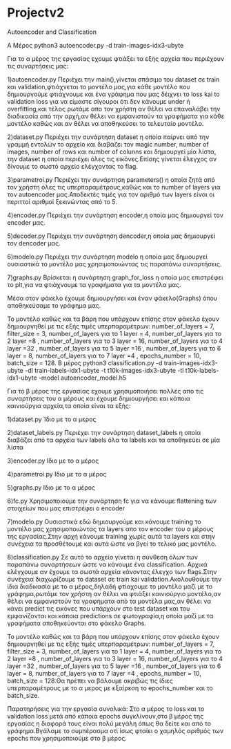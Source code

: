 # Projectv2
Autoencoder and Classification


Α Μέρος
python3 autoencoder.py -d train-images-idx3-ubyte

Για το α μέρος της εργασίας εχουμε φτιάξει τα εξής αρχεία που περιέχουν τις συναρτήσεις μας:

1)autoencoder.py
Περιέχει την main(),γίνεται σπάσιμο του dataset σε train και validation,φτιάχνεται το μοντέλο μας,για κάθε μοντέλο που δημιουργούμε φτιάχνουμε και ένα γράφημα που μας δέιχνει το loss kai to validation loss για να είμαστε σίγουροι ότι δεν κάνουμε under ή overfitting,και τέλος ρωτάμε απο τον χρήστη αν θέλει να επαναλάβει την διαδικασία από την αρχή,αν θέλει να εμφανιστούν τα γραφήματα για κάθε μοντέλο καθώς και αν θέλει να αποθηκεύσει το τελευταίο μοντέλο.

2)dataset.py
Περιέχει την συνάρτηση dataset η οποία  παίρνει από την γραμμή εντολών το αρχείο και διαβάζει τον magic number, number of images, number of rows και number of colunns και δημιουργεί μία λίστα, την dataset η οποία περιέχει όλες τις εικόνες.Επίσης γίνεται έλεγχος αν δίνουμε το σωστό αρχείο ελέγχοντας το flag.

3)parametroi.py
Περιέχει την συνάρτηση parameters() η οποία ζητά από τον χρήστη όλες τις υπερπαραμέτρους,καθώς και το number of layers για τον autoencoder μας.Αποδεκτές τιμές για τον αριθμό των layers είναι οι περιττοί αριθμοί ξεκινώντας από το 5.

4)encoder.py
Περιέχει την συνάρτηση encoder,η οποία μας δημιουργεί τον encoder μας.

5)decoder.py
Περιέχει την συνάρτηση dencoder,η οποία μας δημιουργεί τον dencoder μας.

6)modelo.py
Περιέχει την συνάρτηση modelo η οποία μας δημιουργεί ουσιαστικά το μοντέλο μας χρησιμοποιώντας τις παραπάνω συναρτήσεις.

7)graphs.py
Βρίσκεται η συνάρτηση graph_for_loss η οποία μας επιστρέφει το plt,για να φτιάχνουμε τα γραφήματα για τα μοντέλα μας.

Μέσα στον φάκελο έχουμε δημιουργήσει και έναν φάκελο(Graphs) όπου αποθηκεύσαμε το γράφημα μας.

Το μοντέλο καθώς και τα βάρη που υπάρχουν επίσης στον φάκελο έχουν δημιουργηθεί με τις εξής τιμές υπερπαραμέτρων: number_of_layers = 7, filter_size = 3, number_of_layers για το 1 layer = 4, number_of_layers για το 2 layer =8 , number_of_layers για το 3 layer = 16, number_of_layers για το 4 layer =32 , number_of_layers για το 5 layer =16 , number_of_layers για το 6 layer = 8, number_of_layers για το 7 layer =4 , epochs_number = 10, batch_size = 128.
B μέρος
python3 classification.py -d train-images-idx3-ubyte -dl train-labels-idx1-ubyte -t t10k-images-idx3-ubyte -tl t10k-labels-idx1-ubyte -model autoencoder_model.h5

Για το β μέρος της εργασίας εχουμε χρησιμοποιήσει πολλές απο τις συναρτήσεις του α μέρους και έχουμε δημιουργήσει και κάποια καινιούργια αρχεία,τα οποία είναι τα εξής:

1)dataset.py
Ίδιο με το α μερος

2)dataset_labels.py
Περιέχει την συνάρτηση dataset_labels η οποία διαβάζει από τα αρχεία των labels όλα τα labels και τα αποθηκεύει σε μία λίστα

3)encoder.py
Ιδιο με το α μέρος

4)parametroi.py
Ιδιο με το α μέρος

5)graphs.py
Ιδιο με το α μέρος

6)fc.py
Χρησιμοποιούμε την συνάρτηση fc για να κάνουμε flattening των στοιχείων που μας επιστρέφει ο encoder

7)modelo.py
Ουσιαστικά εδώ δημιουργούμε και κάνουμε training το μοντέλο μας χρησιμοποιώντας τα layers απο τον encoder του α μέρους της εργασίας.Στην αρχή κάνουμε training χωρίς αυτά τα layers και στην συνέχεια τα προσθέτουμε και αυτά ώστε να βγεί το τελικό μας μοντέλο.

8)classification.py
Σε αυτό το αρχείο γίνεται η σύνθεση όλων των παραπάνω συναρτήσεων ώστε να κάνουμε ένα classification. Αρχικά ελέγχουμε αν έχουμε τα σωστά αρχεία κάνοντας έλεγχο των flags.Στην συνέχεια διαχωρίζουμε το dataset σε train kai validation.Ακολουθούμε την ίδια διαδικασία με το α μέρος,δηλαδή φτίαχουμε το μοντέλο μαζί με το γράφημα,ρωτάμε τον χρήστη αν θέλει να φτιάξει καινιούργιο μοντέλο,αν θέλει να εμφανιστούν τα γραφήματα από τα μοντέλα μας,αν θέλει να κάνει predict τις εικόνες που υπάρχουν στο test dataset και του εμφανίζονται και κάποια predictions σε φωτογραφία,η οποία μαζί με τα γραφήματα αποθηκεύονται στο φάκελο Graphs.

Το μοντέλο καθώς και τα βάρη που υπάρχουν επίσης στον φάκελο έχουν δημιουργηθεί με τις εξής τιμές υπερπαραμέτρων: number_of_layers = 7, filter_size = 3, number_of_layers για το 1 layer = 4, number_of_layers για το 2 layer =8 , number_of_layers για το 3 layer = 16, number_of_layers για το 4 layer =32 , number_of_layers για το 5 layer =16 , number_of_layers για το 6 layer = 8, number_of_layers για το 7 layer =4 , epochs_number = 10, batch_size = 128.Θα πρέπει να βάλουμε ακριβώς τις ίδιες υπερπαραμέτρους με το α μερος με εξαίρεση το epochs_number και το batch_size.

Παρατηρήσεις για την εργασία συνολικά:
Στο α μέρος το loss και το validation loss μετά από κάποια epochs συγκλίνουν,στο β μέρος της εργασίας η διαφορά τους είναι πολύ μεγάλη όπως θα δείτε και από το γράφημα.Βγάλαμε το συμπέρασμα οτί ίσως φταίει ο χαμηλός αριθμός των epochs που χρησιμοποιούμε στο β μέρος.

